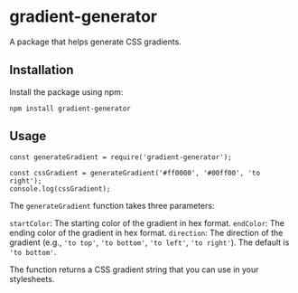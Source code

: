 # gradient-generator

A package that helps generate CSS gradients.

## Installation

Install the package using npm:

```
npm install gradient-generator
```

## Usage

```
const generateGradient = require('gradient-generator');

const cssGradient = generateGradient('#ff0000', '#00ff00', 'to right');
console.log(cssGradient);
```

The `generateGradient` function takes three parameters:

`startColor`: The starting color of the gradient in hex format.
`endColor`: The ending color of the gradient in hex format.
`direction`: The direction of the gradient (e.g., `'to top'`, `'to bottom'`, `'to left'`, `'to right'`). The default is `'to bottom'`.

The function returns a CSS gradient string that you can use in your stylesheets.